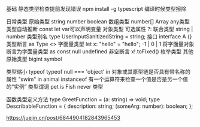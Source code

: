 基础
    静态类型检查提前发现错误
    npm install -g typescript
    编译时候类型擦除

日常类型
    原始类型 string number boolean
    数组类型 number[] Array<number>
    any类型
    类型自动推断 const let var可以声明变量
    对象类型
        可选属性 ?:
    联合类型 string | number
    类型别名 type UserInputSanitizedString = string;
    接口 interface A {}
    类型断言 as Type  <>
    字面量类型 let x: "hello" = "hello"; -1 | 0 | 1
    将字面量对象断言为字面量类型 as const 
    null undefined
    非空断言 x!.toFixed()
    枚举类型
    其他原始类型 bigint symbol 

类型缩小
    typeof  typeof null === 'object'
    in 对象或其原​​型链是否具有带名称的属性 "swim" in animal
    instanceof 有一个运算符来检查一个值是否是另一个值的“实例”
    类型谓词 pet is Fish
    never 类型

函数类型定义方法
    type GreetFunction = (a: string) => void;
    type DescribableFunction = { description: string; (someArg: number): boolean; };

https://juejin.cn/post/6844904182843965453
